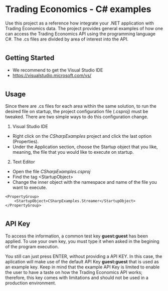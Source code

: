# Trading Economics - C# examples

Use this project as a reference how integrate your .NET application with Trading Economics data. The project provides general examples of how one can access the Trading Economics API using the programming language C#. The .cs files are divided by area of interest into the API.

#

## Getting Started

* We recommend to get the Visual Studio IDE
* https://visualstudio.microsoft.com/vs/

#

## Usage

Since there are .cs files for each area within the same solution, to run the desired file on startup, the project configuration file (.csproj) must be tweaked. There are two simple ways to do this configuration change.

1. Visual Studio IDE
* Right click on the _CSharpExamples_ project and click the last option (Properties). 
* Under the Application section, choose the Startup object that you like, meaning, the file that you would like to execute on startup.

2. Text Editor
* Open the file _CSharpExamples.csproj_
* Find the tag &lt;StartupObject&gt; 
* Change the inner object with the namespace and name of the file you want to execute.

```
<PropertyGroup>
    <StartupObject>CSharpExamples.Streamer</StartupObject>
</PropertyGroup>
```
#

## API Key

To access the information, a common test key **guest:guest** has been applied. To use your own key, you must type it when asked in the begining of the program execution.

You still can just press ENTER, without providing a API KEY. In this case, the aplication will make use of the default API Key **guest:guest** that is used as an example key. Keep in mind that the example API Key is limited to enable the user to have a taste on how the Trading Economics API works; therefore, this key comes with limitations and should not be used in a production environment.